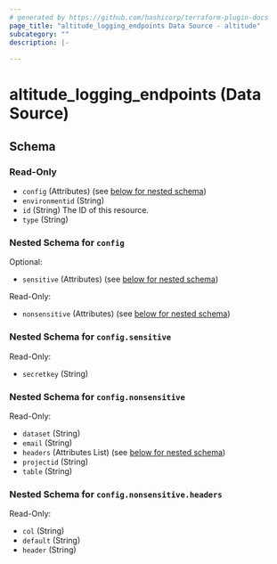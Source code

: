 ```yaml
---
# generated by https://github.com/hashicorp/terraform-plugin-docs
page_title: "altitude_logging_endpoints Data Source - altitude"
subcategory: ""
description: |-
  
---
```


# altitude_logging_endpoints (Data Source)





<!-- schema generated by tfplugindocs -->
## Schema

### Read-Only

- `config` (Attributes) (see [below for nested schema](#nestedatt--config))
- `environmentid` (String)
- `id` (String) The ID of this resource.
- `type` (String)

<a id="nestedatt--config"></a>
### Nested Schema for `config`

Optional:

- `sensitive` (Attributes) (see [below for nested schema](#nestedatt--config--sensitive))

Read-Only:

- `nonsensitive` (Attributes) (see [below for nested schema](#nestedatt--config--nonsensitive))

<a id="nestedatt--config--sensitive"></a>
### Nested Schema for `config.sensitive`

Read-Only:

- `secretkey` (String)


<a id="nestedatt--config--nonsensitive"></a>
### Nested Schema for `config.nonsensitive`

Read-Only:

- `dataset` (String)
- `email` (String)
- `headers` (Attributes List) (see [below for nested schema](#nestedatt--config--nonsensitive--headers))
- `projectid` (String)
- `table` (String)

<a id="nestedatt--config--nonsensitive--headers"></a>
### Nested Schema for `config.nonsensitive.headers`

Read-Only:

- `col` (String)
- `default` (String)
- `header` (String)
